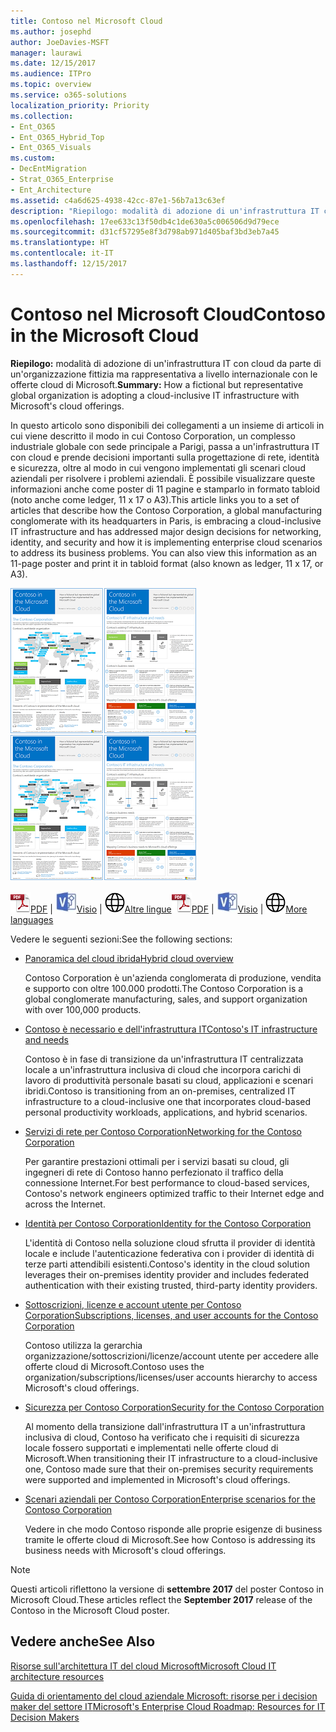 ```yaml
---
title: Contoso nel Microsoft Cloud
ms.author: josephd
author: JoeDavies-MSFT
manager: laurawi
ms.date: 12/15/2017
ms.audience: ITPro
ms.topic: overview
ms.service: o365-solutions
localization_priority: Priority
ms.collection:
- Ent_O365
- Ent_O365_Hybrid_Top
- Ent_O365_Visuals
ms.custom:
- DecEntMigration
- Strat_O365_Enterprise
- Ent_Architecture
ms.assetid: c4a6d625-4938-42cc-87e1-56b7a13c63ef
description: "Riepilogo: modalità di adozione di un'infrastruttura IT con cloud da parte di un'organizzazione fittizia ma rappresentativa a livello internazionale con le offerte cloud di Microsoft."
ms.openlocfilehash: 17ee633c13f50db4c1de630a5c006506d9d79ece
ms.sourcegitcommit: d31cf57295e8f3d798ab971d405baf3bd3eb7a45
ms.translationtype: HT
ms.contentlocale: it-IT
ms.lasthandoff: 12/15/2017
---
```

# <a name="contoso-in-the-microsoft-cloud"></a><span data-ttu-id="19524-103">Contoso nel Microsoft Cloud</span><span class="sxs-lookup"><span data-stu-id="19524-103">Contoso in the Microsoft Cloud</span></span>

 <span data-ttu-id="19524-104">**Riepilogo:** modalità di adozione di un'infrastruttura IT con cloud da parte di un'organizzazione fittizia ma rappresentativa a livello internazionale con le offerte cloud di Microsoft.</span><span class="sxs-lookup"><span data-stu-id="19524-104">**Summary:** How a fictional but representative global organization is adopting a cloud-inclusive IT infrastructure with Microsoft's cloud offerings.</span></span>
  
<span data-ttu-id="19524-p101">In questo articolo sono disponibili dei collegamenti a un insieme di articoli in cui viene descritto il modo in cui Contoso Corporation, un complesso industriale globale con sede principale a Parigi, passa a un'infrastruttura IT con cloud e prende decisioni importanti sulla progettazione di rete, identità e sicurezza, oltre al modo in cui vengono implementati gli scenari cloud aziendali per risolvere i problemi aziendali. È possibile visualizzare queste informazioni anche come poster di 11 pagine e stamparlo in formato tabloid (noto anche come ledger, 11 x 17 o A3).</span><span class="sxs-lookup"><span data-stu-id="19524-p101">This article links you to a set of articles that describe how the Contoso Corporation, a global manufacturing conglomerate with its headquarters in Paris, is embracing a cloud-inclusive IT infrastructure and has addressed major design decisions for networking, identity, and security and how it is implementing enterprise cloud scenarios to address its business problems. You can also view this information as an 11-page poster and print it in tabloid format (also known as ledger, 11 x 17, or A3).</span></span>
  
<span data-ttu-id="19524-107">[![Immagine cursore di Contoso nel poster di Microsoft Cloud.](images/Contoso_Poster/Thumbnail.png)](https://www.microsoft.com/download/details.aspx?id=54427)</span><span class="sxs-lookup"><span data-stu-id="19524-107">[![Thumb image of the Contoso in the Microsoft Cloud poster.](images/Contoso_Poster/Thumbnail.png)](https://www.microsoft.com/download/details.aspx?id=54427)</span></span>
  
<span data-ttu-id="19524-108">![File PDF](images/Common_Images/PDFIcon.png)[PDF](https://go.microsoft.com/fwlink/p/?linkid=842085)  | ![File Visio](images/Common_Images/VisioIcon.png)[Visio](https://go.microsoft.com/fwlink/p/?linkid=842086)  | ![Visualizzare una pagina con le versioni in altre lingue](images/Common_Images/GlobeIcon.png)[Altre lingue](https://www.microsoft.com/download/details.aspx?id=54427)</span><span class="sxs-lookup"><span data-stu-id="19524-108">![PDF file](images/Common_Images/PDFIcon.png)[PDF](https://go.microsoft.com/fwlink/p/?linkid=842085)  | ![Visio file](images/Common_Images/VisioIcon.png)[Visio](https://go.microsoft.com/fwlink/p/?linkid=842086)  | ![See a page with versions in additional languages](images/Common_Images/GlobeIcon.png)[More languages](https://www.microsoft.com/download/details.aspx?id=54427)</span></span>
  
<span data-ttu-id="19524-109">Vedere le seguenti sezioni:</span><span class="sxs-lookup"><span data-stu-id="19524-109">See the following sections:</span></span>
  
- [<span data-ttu-id="19524-110">Panoramica del cloud ibrida</span><span class="sxs-lookup"><span data-stu-id="19524-110">Hybrid cloud overview</span></span>](hybrid-cloud-overview.md)
    
    <span data-ttu-id="19524-111">Contoso Corporation è un'azienda conglomerata di produzione, vendita e supporto con oltre 100.000 prodotti.</span><span class="sxs-lookup"><span data-stu-id="19524-111">The Contoso Corporation is a global conglomerate manufacturing, sales, and support organization with over 100,000 products.</span></span>
    
- [<span data-ttu-id="19524-112">Contoso è necessario e dell'infrastruttura IT</span><span class="sxs-lookup"><span data-stu-id="19524-112">Contoso's IT infrastructure and needs</span></span>](contoso-it-infrastructure-and-needs.md)
    
    <span data-ttu-id="19524-113">Contoso è in fase di transizione da un'infrastruttura IT centralizzata locale a un'infrastruttura inclusiva di cloud che incorpora carichi di lavoro di produttività personale basati su cloud, applicazioni e scenari ibridi.</span><span class="sxs-lookup"><span data-stu-id="19524-113">Contoso is transitioning from an on-premises, centralized IT infrastructure to a cloud-inclusive one that incorporates cloud-based personal productivity workloads, applications, and hybrid scenarios.</span></span>
    
- [<span data-ttu-id="19524-114">Servizi di rete per Contoso Corporation</span><span class="sxs-lookup"><span data-stu-id="19524-114">Networking for the Contoso Corporation</span></span>](networking-for-the-contoso-corporation.md)
    
    <span data-ttu-id="19524-115">Per garantire prestazioni ottimali per i servizi basati su cloud, gli ingegneri di rete di Contoso hanno perfezionato il traffico della connessione Internet.</span><span class="sxs-lookup"><span data-stu-id="19524-115">For best performance to cloud-based services, Contoso's network engineers optimized traffic to their Internet edge and across the Internet.</span></span>
    
- [<span data-ttu-id="19524-116">Identità per Contoso Corporation</span><span class="sxs-lookup"><span data-stu-id="19524-116">Identity for the Contoso Corporation</span></span>](identity-for-the-contoso-corporation.md)
    
    <span data-ttu-id="19524-117">L'identità di Contoso nella soluzione cloud sfrutta il provider di identità locale e include l'autenticazione federativa con i provider di identità di terze parti attendibili esistenti.</span><span class="sxs-lookup"><span data-stu-id="19524-117">Contoso's identity in the cloud solution leverages their on-premises identity provider and includes federated authentication with their existing trusted, third-party identity providers.</span></span>
    
- [<span data-ttu-id="19524-118">Sottoscrizioni, licenze e account utente per Contoso Corporation</span><span class="sxs-lookup"><span data-stu-id="19524-118">Subscriptions, licenses, and user accounts for the Contoso Corporation</span></span>](subscriptions-licenses-and-user-accounts-for-the-contoso-corporation.md)
    
    <span data-ttu-id="19524-119">Contoso utilizza la gerarchia organizzazione/sottoscrizioni/licenze/account utente per accedere alle offerte cloud di Microsoft.</span><span class="sxs-lookup"><span data-stu-id="19524-119">Contoso uses the organization/subscriptions/licenses/user accounts hierarchy to access Microsoft's cloud offerings.</span></span>
    
- [<span data-ttu-id="19524-120">Sicurezza per Contoso Corporation</span><span class="sxs-lookup"><span data-stu-id="19524-120">Security for the Contoso Corporation</span></span>](security-for-the-contoso-corporation.md)
    
    <span data-ttu-id="19524-121">Al momento della transizione dall'infrastruttura IT a un'infrastruttura inclusiva di cloud, Contoso ha verificato che i requisiti di sicurezza locale fossero supportati e implementati nelle offerte cloud di Microsoft.</span><span class="sxs-lookup"><span data-stu-id="19524-121">When transitioning their IT infrastructure to a cloud-inclusive one, Contoso made sure that their on-premises security requirements were supported and implemented in Microsoft's cloud offerings.</span></span>
    
- [<span data-ttu-id="19524-122">Scenari aziendali per Contoso Corporation</span><span class="sxs-lookup"><span data-stu-id="19524-122">Enterprise scenarios for the Contoso Corporation</span></span>](enterprise-scenarios-for-the-contoso-corporation.md)
    
    <span data-ttu-id="19524-123">Vedere in che modo Contoso risponde alle proprie esigenze di business tramite le offerte cloud di Microsoft.</span><span class="sxs-lookup"><span data-stu-id="19524-123">See how Contoso is addressing its business needs with Microsoft's cloud offerings.</span></span>
    
> [!NOTE]
> <span data-ttu-id="19524-124">Questi articoli riflettono la versione di **settembre 2017** del poster Contoso in Microsoft Cloud.</span><span class="sxs-lookup"><span data-stu-id="19524-124">These articles reflect the **September 2017** release of the Contoso in the Microsoft Cloud poster.</span></span>
  
## <a name="see-also"></a><span data-ttu-id="19524-125">Vedere anche</span><span class="sxs-lookup"><span data-stu-id="19524-125">See Also</span></span>

[<span data-ttu-id="19524-126">Risorse sull'architettura IT del cloud Microsoft</span><span class="sxs-lookup"><span data-stu-id="19524-126">Microsoft Cloud IT architecture resources</span></span>](microsoft-cloud-it-architecture-resources.md)

<span data-ttu-id="19524-127">[Guida di orientamento del cloud aziendale Microsoft: risorse per i decision maker del settore IT]((https://sway.com/FJ2xsyWtkJc2taRD))</span><span class="sxs-lookup"><span data-stu-id="19524-127">[Microsoft's Enterprise Cloud Roadmap: Resources for IT Decision Makers]((https://sway.com/FJ2xsyWtkJc2taRD))</span></span>



